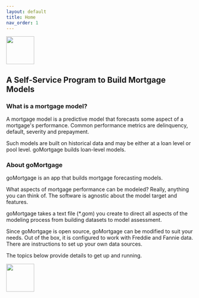 ```yaml
---
layout: default
title: Home
nav_order: 1
---
```


<div style="text-align: left;">
  <img src="{{ site.baseurl }}/images/vee1c.png" width="75" height="75" />
</div>

## A Self-Service Program to Build Mortgage Models


### What is a mortgage model?

A mortgage model is a predictive model that forecasts some aspect of a mortgage's performance.
Common performance metrics are delinquency, default, severity and prepayment.

Such models are built on historical data and may be either at a loan level or pool level.
goMortgage builds loan-level models.

### About goMortgage

goMortgage is an app that builds mortgage forecasting models.

What aspects of mortgage performance can be modeled? Really, anything you can think of.  The software
is agnostic about the model target and features. 

goMortgage takes a text file (*.gom) you create to direct all aspects of the modeling process
from building datasets to model assessment.

Since goMortgage is open source, goMortgage can be modified to suit your needs.
Out of the box, it is configured to work with Freddie and Fannie data. There are
instructions to set up your own data sources. 

The topics below provide details to get up and running. 

<div style="text-align: left;">
  <img src="{{ site.baseurl }}/images/vee1c.png" width="75" height="75" />
</div>
